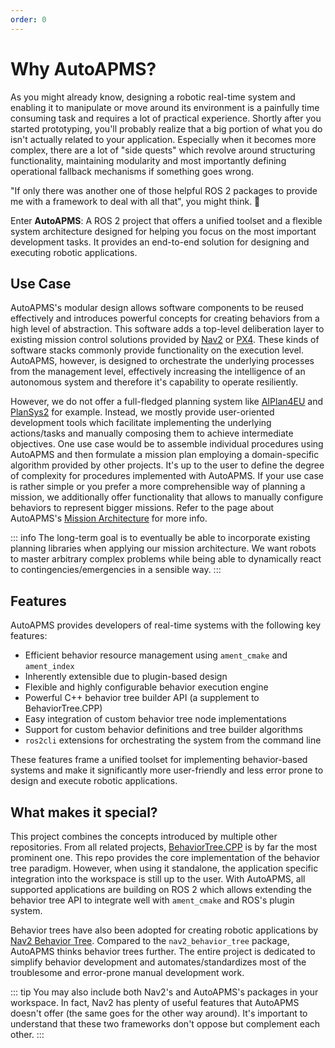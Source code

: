 ```yaml
---
order: 0
---
```

# Why AutoAPMS?

As you might already know, designing a robotic real-time system and enabling it to manipulate or move around its environment is a painfully time consuming task and requires a lot of practical experience. Shortly after you started prototyping, you'll probably realize that a big portion of what you do isn't actually related to your application. Especially when it becomes more complex, there are a lot of "side quests" which revolve around structuring functionality, maintaining modularity and most importantly defining operational fallback mechanisms if something goes wrong.

"If only there was another one of those helpful ROS 2 packages to provide me with a framework to deal with all that", you might think. 🤔

Enter **AutoAPMS**: A ROS 2 project that offers a unified toolset and a flexible system architecture designed for helping you focus on the most important development tasks. It provides an end-to-end solution for designing and executing robotic applications.

## Use Case

AutoAPMS's modular design allows software components to be reused effectively and introduces powerful concepts for creating behaviors from a high level of abstraction. This software adds a top-level deliberation layer to existing mission control solutions provided by [Nav2](https://nav2.org/) or [PX4](https://px4.io/). These kinds of software stacks commonly provide functionality on the execution level. AutoAPMS, however, is designed to orchestrate the underlying processes from the management level, effectively increasing the intelligence of an autonomous system and therefore it's capability to operate resiliently.

However, we do not offer a full-fledged planning system like [AIPlan4EU](https://github.com/aiplan4eu/unified-planning) and [PlanSys2](https://github.com/PlanSys2/ros2_planning_system) for example. Instead, we mostly provide user-oriented development tools which facilitate implementing the underlying actions/tasks and manually composing them to achieve intermediate objectives. One use case would be to assemble individual procedures using AutoAPMS and then formulate a mission plan employing a domain-specific algorithm provided by other projects. It's up to the user to define the degree of complexity for procedures implemented with AutoAPMS. If your use case is rather simple or you prefer a more comprehensible way of planning a mission, we additionally offer functionality that allows to manually configure behaviors to represent bigger missions. Refer to the page about AutoAPMS's [Mission Architecture](../usage/concepts/mission-architecture.md) for more info.

::: info
The long-term goal is to eventually be able to incorporate existing planning libraries when applying our mission architecture. We want robots to master arbitrary complex problems while being able to dynamically react to contingencies/emergencies in a sensible way.
:::

## Features

AutoAPMS provides developers of real-time systems with the following key features:

- Efficient behavior resource management using `ament_cmake` and `ament_index`
- Inherently extensible due to plugin-based design
- Flexible and highly configurable behavior execution engine
- Powerful C++ behavior tree builder API (a supplement to BehaviorTree.CPP)
- Easy integration of custom behavior tree node implementations
- Support for custom behavior definitions and tree builder algorithms
- `ros2cli` extensions for orchestrating the system from the command line

These features frame a unified toolset for implementing behavior-based systems and make it significantly more user-friendly and less error prone to design and execute robotic applications.

## What makes it special?

This project combines the concepts introduced by multiple other repositories. From all related projects, [BehaviorTree.CPP](https://github.com/BehaviorTree/BehaviorTree.CPP) is by far the most prominent one. This repo provides the core implementation of the behavior tree paradigm. However, when using it standalone, the application specific integration into the workspace is still up to the user. With AutoAPMS, all supported applications are building on ROS 2 which allows extending the behavior tree API to integrate well with `ament_cmake` and ROS's plugin system.

Behavior trees have also been adopted for creating robotic applications by [Nav2 Behavior Tree](https://docs.nav2.org/behavior_trees/index.html). Compared to the `nav2_behavior_tree` package, AutoAPMS thinks behavior trees further. The entire  project is dedicated to simplify behavior development and automates/standardizes most of the troublesome and error-prone manual development work.

::: tip
You may also include both Nav2's and AutoAPMS's packages in your workspace. In fact, Nav2 has plenty of useful features that AutoAPMS doesn't offer (the same goes for the other way around). It's important to understand that these two frameworks don't oppose but complement each other.
:::
